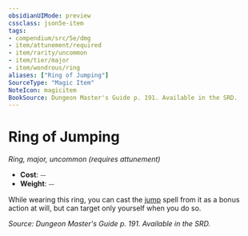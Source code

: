 ```yaml
---
obsidianUIMode: preview
cssclass: json5e-item
tags:
- compendium/src/5e/dmg
- item/attunement/required
- item/rarity/uncommon
- item/tier/major
- item/wondrous/ring
aliases: ["Ring of Jumping"]
SourceType: "Magic Item"
NoteIcon: magicitem
BookSource: Dungeon Master's Guide p. 191. Available in the SRD.
---
```

# Ring of Jumping
*Ring, major, uncommon (requires attunement)*  

- **Cost**: ⏤
- **Weight**: ⏤

While wearing this ring, you can cast the [jump](/2-Mechanics/CLI/spells/jump.md) spell from it as a bonus action at will, but can target only yourself when you do so.

*Source: Dungeon Master's Guide p. 191. Available in the SRD.*